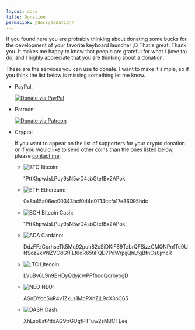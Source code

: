 ```yaml
---
layout: docs
title: Donation
permalink: /docs/donation/
---
```


If you found here you are probably thinking about donating some bucks for the development of your favorite keyboard launcher ;D That's great. Thank you. It makes me happy to know that people are grateful for what I (love to) do, and I highly appreciate that you are thinking about a donation.

These are the services you can use to donate. I want to make it simple, so if you think the list below is missing something let me know.


* PayPal:

  [![Donate via PayPal](https://www.paypalobjects.com/en_US/i/btn/btn_donate_SM.gif)](https://www.paypal.com/cgi-bin/webscr?cmd=_s-xclick&hosted_button_id=W74BQPKPGNSNC)

* Patreon:  

  [![Donate via Patreon](/img/patreon.png)](https://www.patreon.com/bePatron?u=4631163)

* Crypto:
  
  If you want to appear on the list of supporters for your crypto donation or if you would like to send other coins than the ones listed below, please [contact me](https://t.me/manuelschneider).
  
  * ![BTC](https://files.coinmarketcap.com/static/img/coins/16x16/bitcoin.png) Bitcoin:

    1PttXhpwJsLPuy9sN5wD4sbGtefBx2APok

  * ![ETH](https://files.coinmarketcap.com/static/img/coins/16x16/ethereum.png) Ethereum:

    0x8a45a06ec00343bcf0d4d0714ccfa17e36095bdc

  * ![BCH](https://files.coinmarketcap.com/static/img/coins/16x16/bitcoin-cash.png) Bitcoin Cash:

    1PttXhpwJsLPuy9sN5wD4sbGtefBx2APok

  * ![ADA](https://files.coinmarketcap.com/static/img/coins/16x16/cardano.png) Cardano:

    DdzFFzCqrhseTk5Mq92puh82cSiDKiF89TzbrQFSizzCMQNPnfTc9UNSoz2kVNZVCdGfFLt6oR65tiFQD7PdWrpijQhLfgBfnCs8jmcR

  * ![LTC](https://files.coinmarketcap.com/static/img/coins/16x16/litecoin.png) Litecoin:

    LVuBv6L9n9BHDyQdyjcwPPfhodQcrbyogD

  * ![NEO](https://files.coinmarketcap.com/static/img/coins/16x16/neo.png) NEO:

    ASnDYbcSuR4v1ZkLs1MpPXhZjL9cX3oC65

  * ![DASH](https://files.coinmarketcap.com/static/img/coins/16x16/dash.png) Dash:

    XhLso8stPddAG9trGUgfPT1uw2sMJCTEee
